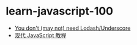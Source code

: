 # learn-javascript-100



* [You don't (may not) need Lodash/Underscore](https://github.com/you-dont-need/You-Dont-Need-Lodash-Underscore)
* [现代 JavaScript 教程](https://zh.javascript.info/)
